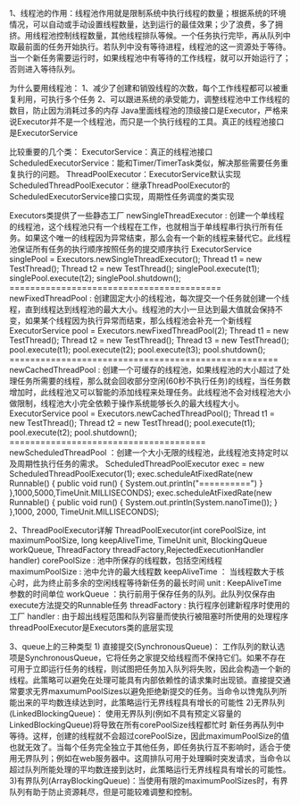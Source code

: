 1、线程池的作用：线程池作用就是限制系统中执行线程的数量；根据系统的环境情况，可以自动或手动设置线程数量，达到运行的最佳效果；少了浪费，多了拥挤。用线程池控制线程数量，其他线程排队等候。一个任务执行完毕，再从队列中取最前面的任务开始执行。若队列中没有等待进程，线程池的这一资源处于等待。当一个新任务需要运行时，如果线程池中有等待的工作线程，就可以开始运行了；否则进入等待队列。

为什么要用线程池：
	1、减少了创建和销毁线程的次数，每个工作线程都可以被重复利用，可执行多个任务
	2、可以跟进系统的承受能力，调整线程池中工作线程的数目，防止因为消耗过多的内存
	Java里面线程池的顶级接口是Executor，严格来说Executor并不是一个线程池，而只是一个执行线程的工具。真正的线程池接口是ExecutorService

比较重要的几个类：
	ExecutorService：真正的线程池接口
	ScheduledExecutorService：能和Timer/TimerTask类似，解决那些需要任务重复执行的问题。
	ThreadPoolExecutor：ExecutorService默认实现
	ScheduledThreadPoolExecutor：继承ThreadPoolExecutor的ScheduledExecutorService接口实现，周期性任务调度的类实现

Executors类提供了一些静态工厂
	newSingleThreadExecutor : 创建一个单线程的线程池，这个线程池只有一个线程在工作，也就相当于单线程串行执行所有任务。如果这个唯一的线程因为异常结束，那么会有一个新的线程来替代它。此线程池保证所有任务的执行顺序按照任务的提交顺序执行
	ExecutorService singlePool = Executors.newSingleThreadExecutor();
	Thread t1 = new TestThread();
	Thread t2 = new TestThread();
	singlePool.execute(t1);
	singlePool.execute(t2);
	singlePool.shutdown();
	=========================================
	newFixedThreadPool : 创建固定大小的线程池，每次提交一个任务就创建一个线程，直到线程达到线程池的最大大小。线程池的大小一旦达到最大值就会保持不变，如果某个线程因为执行异常而结束，那么线程池会补充一个新线程
	ExecutorService pool = Executors.newFixedThreadPool(2);
	Thread t1 = new TestThread();
	Thread t2 = new TestThread();
	Thread t3 = new TestThread();
	pool.execute(t1);
	pool.execute(t2);
	pool.execute(t3);
	pool.shutdown();
	====================================================
	newCachedThreadPool : 创建一个可缓存的线程池，如果线程池的大小超过了处理任务所需要的线程，那么就会回收部分空闲(60秒不执行任务)的线程，当任务数增加时，此线程池又可以智能的添加线程来处理任务。此线程池不会对线程池大小做限制，线程池大小完全依赖于操作系统能够长久的最大线程大小。
	ExecutorService pool = Executors.newCachedThreadPool();
	Thread t1 = new TestThread();
	Thread t2 = new TestThread();
	pool.execute(t1);
	pool.execute(t2);
	pool.shutdown();
	======================================
	newScheduledThreadPool ：创建一个大小无限的线程池，此线程池支持定时以及周期性执行任务的需求。
	ScheduledThreadPoolExecutor exec = new ScheduledThreadPoolExecutor(1);
	exec.scheduleAtFixedRate(new Runnable() {
		public void run() {
			System.out.println("==========")
		}
	},1000,5000,TimeUnit.MILLISECONDS);
	exec.scheduleAtFixedRate(new Runnable() {
		public void run() {
			System.out.println(System.nanoTime());
		}
	},1000, 2000, TimeUnit.MILLISECONDS);

2、ThreadPoolExecutor详解
	ThreadPoolExecutor(int corePoolSize, int maximumPoolSize, long keepAliveTime, TimeUnit unit, BlockingQueue<Runnable> workQueue, ThreadFactory  threadFactory,RejectedExecutionHandler  handler)
	corePoolSize : 池中所保存的线程数，包括空闲线程
	maximumPoolSize : 池中允许的最大线程数
	keepAliveTime ： 当线程数大于核心时，此为终止前多余的空闲线程等待新任务的最长时间
	unit : KeepAliveTime 参数的时间单位
	workQueue ：执行前用于保存任务的队列。此队列仅保存由execute方法提交的Runnable任务
	threadFactory : 执行程序创建新程序时使用的工厂
	handler : 由于超出线程范围和队列容量而使执行被阻塞时所使用的处理程序
	threadPoolExecutor是Executors类的底层实现

3、queue上的三种类型
	1) 直接提交(SynchronousQueue)： 工作队列的默认选项是SynchronousQueue，它将任务之家提交给线程而不保持它们。如果不存在可用于立即运行任务的线程，则试图把任务加入队列将失败，因此会构造一个新的线程。此策略可以避免在处理可能具有内部依赖性的请求集时出现锁。直接提交通常要求无界maxumumPoolSizes以避免拒绝新提交的任务。当命令以馋鬼队列所能出来的平均数连续达到时，此策略运行无界线程具有增长的可能性
	2)无界队列(LinkedBlockingQueue)： 使用无界队列(例如不具有预定义容量的LinkedBlockingQueue)将导致在所有corePoolSize线程都忙时 新任务再队列中等待。这样，创建的线程就不会超过corePoolSize，因此maximumPoolSize的值也就无效了。当每个任务完全独立于其他任务，即任务执行互不影响时，适合于使用无界队列；例如在web服务器中。这周排队可用于处理瞬时突发请求，当命令以超过队列所能处理的平均数连接到达时，此策略运行无界线程具有增长的可能性。
	3)有界队列(ArrayBlockingQueue)：当使用有限的maximumPoolSizes时，有界队列有助于防止资源耗尽，但是可能较难调整和控制。	